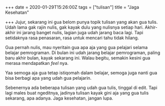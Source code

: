 +++
date = 2020-01-29T15:26:00Z
tags = ["tulisan"]
title = "Jaga Kesehatan"

+++
Jujur, sekarang ini gua belom punya topik tulisan yang akan gua tulis. Udah lama gak rajin nulis, gak kayak dulu yang nulisnya setiap hari.<!--more--> Akhir-akhir ini jarang banget nulis, lagian juga udah jarang baca lagi. Tapi setidaknya rasa penasaran, rasa untuk mencari tahu tidak hilang.

Gua pernah nulis, mau nyeritain gua apa aja yang gua pelajari selama belajar pemrograman. Di bulan ini udah jarang belajar pemrograman, paling baru akhir bulan, kayak sekarang ini. Walau begitu, semakin kesini gua merasa mendapatkan _feel_ nya.

Yaa semoga aja gua tetap istiqomah dalam belajar, semoga juga nanti gua bisa berbagi apa yang udah gua pelajarin.

Sebenernya ada beberapa tulisan yang udah gua tulis, tinggal di edit. Tapi lagi males buat ngeditnya, jadinya tulisan kayak gini aja yang gua tulis sekarang, apa adanya. Jaga kesehatan, jangan lupa.